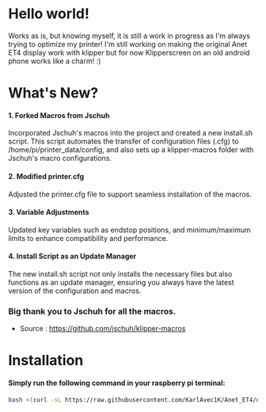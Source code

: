 # Hello world!

Works as is, but knowing myself, it is still a work in progress as I'm always trying to optimize my printer!
I'm still working on making the original Anet ET4 display work with klipper but for now Klipperscreen on an old android phone works like a charm! :)
# What's New?
#### 1. Forked Macros from Jschuh
Incorporated Jschuh's macros into the project and created a new install.sh script. This script automates the transfer of configuration files (.cfg) to /home/pi/printer_data/config, and also sets up a klipper-macros folder with Jschuh's macro configurations.

#### 2. Modified printer.cfg
Adjusted the printer.cfg file to support seamless installation of the macros.

#### 3. Variable Adjustments
Updated key variables such as endstop positions, and minimum/maximum limits to enhance compatibility and performance.

#### 4. Install Script as an Update Manager
The new install.sh script not only installs the necessary files but also functions as an update manager, ensuring you always have the latest version of the configuration and macros.

### Big thank you to Jschuh for all the macros. 
- Source : https://github.com/jschuh/klipper-macros

# Installation

#### Simply run the following command in your raspberry pi terminal:

```bash
bash <(curl -sL https://raw.githubusercontent.com/KarlAvec1K/Anet_ET4/dev/install.sh)
